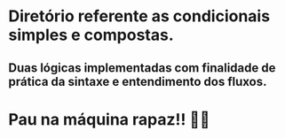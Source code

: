 # Diretório referente as condicionais simples e compostas.

## Duas lógicas implementadas com finalidade de prática da sintaxe e entendimento dos fluxos.

# Pau na máquina rapaz!! 🚀🔥
